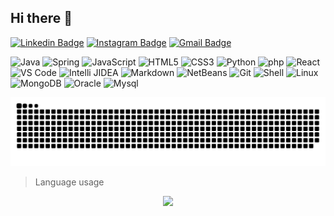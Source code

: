 ## Hi there 👋

[![Linkedin Badge](https://img.shields.io/badge/-Adam-blue?style=flat&logo=Linkedin&logoColor=white&link=https://www.linkedin.com/in/adam-schlee/)](https://www.linkedin.com/in/adam-schlee/)
[![Instagram Badge](https://img.shields.io/badge/-@AdSchl2e-purple?style=flat&logo=instagram&logoColor=white&link=https://instagram.com/adschl2e/)](https://instagram.com/adschl2e)
[![Gmail Badge](https://img.shields.io/badge/-ad.schlee-c14438?style=flat&logo=Gmail&logoColor=white&link=mailto:ad.schlee@gmail.com)](mailto:ad.schlee@gmail.com)

![Java](https://img.shields.io/badge/-Java-white?style=flat-circle&logo=java)
![Spring](https://img.shields.io/badge/-Spring-green?style=flat-circle&logo=spring)
![JavaScript](https://img.shields.io/badge/-JavaScript-yellow?style=flat-circle&logo=javascript)
![HTML5](https://img.shields.io/badge/-HTML5-yellow?style=flat-circle&logo=html5) 
![CSS3](https://img.shields.io/badge/-CSS3-yellow?style=flat-circle&logo=css3)
![Python](https://img.shields.io/badge/-Python-yellow?style=flat-circle&logo=Python)
![php](https://img.shields.io/badge/-php-green?style=flat-circle&logo=php)
![React](https://img.shields.io/badge/-React-green?style=flat-circle&logo=react)
![VS Code](https://img.shields.io/badge/-VSCode-blue?style=flat-circle&logo=VSCode)
![Intelli JIDEA](https://img.shields.io/badge/-IntelliJIDEA-black?style=flat-circle&logo=IntelliJIDEA) 
![Markdown](https://img.shields.io/badge/-Markdown-black?style=flat-circle&logo=markdown)
![NetBeans](https://img.shields.io/badge/-NetBeans-black?style=flat-circle&logo=netbeans)
![Git](https://img.shields.io/badge/-Git-yellow?style=flat-circle&logo=git)
![Shell](https://img.shields.io/badge/-Shell-red?style=flat-circle&logo=shell)
![Linux](https://img.shields.io/badge/-Linux-gray?style=flat-circle&logo=Linux)
[](https://img.shields.io/badge/-GitHub-black?style=flat-circle&logo=GitHub)
![MongoDB](https://img.shields.io/badge/-MongoDB-blue?style=flat-circle&logo=MongoDB)
![Oracle](https://img.shields.io/badge/-Oracle-red?style=flat-circle&logo=Oracle)
![Mysql](https://img.shields.io/badge/-Mysql-white?style=flat-circle&logo=mysql)




<picture>
  <source media="(prefers-color-scheme: dark)" srcset="https://raw.githubusercontent.com/holic-x/holic-x/output/github-contribution-grid-snake-dark.svg">
  <source media="(prefers-color-scheme: light)" srcset="https://raw.githubusercontent.com/holic-x/holic-x/output/github-contribution-grid-snake.svg">
  <img alt="github contribution grid snake animation" src="https://raw.githubusercontent.com/adorabled4/adorabled4/output/github-contribution-grid-snake.svg">
</picture>


> Language usage

<div align="center">
    <img height="200px" src="https://github-readme-stats-api-holic-x.vercel.app/api/top-langs/?username=AdSchl2E&theme=gruvbox_light&layout=compact"/>
</div>




<!--
**AdSchl2E/AdSchl2E** is a ✨ _special_ ✨ repository because its `README.md` (this file) appears on your GitHub profile.

Here are some ideas to get you started:

- 🔭 I’m currently working on ...
- 🌱 I’m currently learning ...
- 👯 I’m looking to collaborate on ...
- 🤔 I’m looking for help with ...
- 💬 Ask me about ...
- 📫 How to reach me: ...
- 😄 Pronouns: ...
- ⚡ Fun fact: ...
-->
